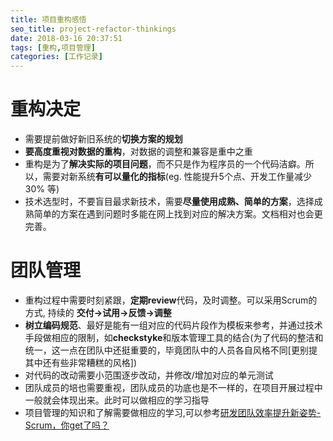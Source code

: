 ```yaml
---
title: 项目重构感悟
seo_title: project-refactor-thinkings
date: 2018-03-16 20:37:51
tags: [重构,项目管理]
categories: [工作记录]
---
```


# 重构决定
- 需要提前做好新旧系统的**切换方案的规划**
- **要高度重视对数据的重构**，对数据的调整和兼容是重中之重
- 重构是为了**解决实际的项目问题**，而不只是作为程序员的一个代码洁癖。所以，需要对新系统**有可以量化的指标**(eg. 性能提升5个点、开发工作量减少30% 等)
- 技术选型时，不要盲目最求新技术，需要**尽量使用成熟、简单的方案**，选择成熟简单的方案在遇到问题时多能在网上找到对应的解决方案。文档相对也会更完善。

<!-- more -->

# 团队管理

- 重构过程中需要时刻紧跟，**定期review**代码，及时调整。可以采用Scrum的方式, 持续的 **交付->试用->反馈->调整**
- **树立编码规范**、最好是能有一组对应的代码片段作为模板来参考，并通过技术手段做相应的限制，如**checkstyke**和版本管理工具的结合(为了代码的整洁和统一，这一点在团队中还挺重要的，毕竟团队中的人员各自风格不同[更别提其中还有些非常糟糕的风格])
- 对代码的改动需要小范围逐步改动，并修改/增加对应的单元测试
- 团队成员的培也需要重视，团队成员的功底也是不一样的，在项目开展过程中一般就会体现出来。此时可以做相应的学习指导
- 项目管理的知识和了解需要做相应的学习,可以参考[研发团队效率提升新姿势-Scrum，你get了吗？](http://blog.csdn.net/u010862794/article/details/79445935)